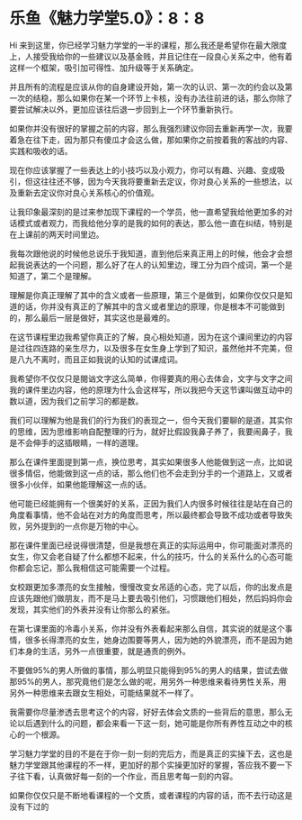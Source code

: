 # 乐鱼《魅力学堂5.0》：8：8

Hi 来到这里，你已经学习魅力学堂的一半的课程，那么我还是希望你在最大限度上，人接受我给你的一些建议以及基金贱，并且记住在一段良心关系之中，他有着这样一个框架，吸引加可得性、加升级等于关系确定。

并且所有的流程是应该从你的自身建设开始，第一次的认识、第一次的约会以及第一次的结稳，那么如果你在某一个环节上卡核，没有办法往前进的话，那么你除了要尝试解决以外，更加应该往后退一步回到上一个环节重新执行。

如果你并没有很好的掌握之前的内容，那么我强烈建议你回去重新再学一次，我要着急在往下走，因为那只有傻瓜才会这么做，那如果你之前按着我的客战的内容、实践和吸收的话。

现在你应该掌握了一些表达上的小技巧以及小观力，你可以有趣、兴趣、变成吸引，但这往往还不够，因为今天我将要重新去定议，你对良心关系的一些想法，以及重新去定议你对良心关系核心的价值观。

让我印象最深刻的是过来参加现下课程的一个学员，他一直希望我给他更加多的对话模式或者观力，而我给他分享的是我的如何的表达，那么他一直在纠结，特别是在上课前的两天时间里边。

我每次跟他说的时候他总说乐于我知道，直到他后来真正用上的时候，他会才会想起我说表达的一个问题，那么好了在人的认知里边，理工分为四个成词，第一个是知道了，第二个是理解。

理解是你真正理解了其中的含义或者一些原理，第三个是做到，如果你仅仅只是知道的话，你并没有真正的了解其中的含义或者里边的原理，你是根本不可能做到的，那么最后一层是做好，其实这也是最难的。

在这节课程里边我希望你真正的了解，良心相处知道，因为在这个课间里边的内容是过往四连路的亲生尽力，以及很多在女生身上学到了知识，虽然他并不完美，但是八九不离时，而且正如我说的认知的试课成词。

我希望你不仅仅只是閱讻文字这么简单，你得要真的用心去体会，文字与文字之间我的课件里边内容，他的原理为什么会这样写，所以我把今天这节课叫做互动中的数以道，因为我们之前学习的都是数。

我们可以理解为他是我们的行为我们的表现之一，但今天我们要聊的是道，其实你的思维，因为思维影响自配整理的行为，就好比假設我鼻子养了，我要闹鼻子，我是不会伸手的这插眼睛，一样的道理。

那么在课件里面提到第一点，换位思考，其实如果很多人他能做到这一点，比如说很多情侣，他能做到这一点的话，那么他们也不会走到分手的一个道路上，又或者很多小伙伴，如果他能理解这一点的话。

他可能已经能拥有一个很美好的关系，正因为我们人内很多时候往往是站在自己的角度看事情，他不会站在对方的角度而思考，所以最终都会导致不成功或者导致失败，另外提到的一点你是万物的中心。

那在课件里面已经说得很清楚，但是我想在真正的实际运用中，你可能面对漂亮的女生，你又会老自疑了什么都想不起来，什么的技巧，什么的关系什么的心态可能你都会忘记，那么我相信这可能需要一个过程。

女校跟更加多漂亮的女生接触，慢慢改变女吊适的心态，完了以后，你的出发点是应该先跟他们做朋友，而不是马上要去吸引他们，习惯跟他们相处，然后妈妈你会发现，其实他们的外表并没有让你那么的紧张。

在第七课里面的冷毒小关系，你并没有外表看起来那么自信，其实说的就是这个事情，很多长得漂亮的女生，她身边围要等男人，因为她的外貌漂亮，而不是因为她们本身的生活，另外一点很重要，就是通责的例外。

不要做95%的男人所做的事情，那么明显只能得到95%的男人的结果，尝试去做那95%的男人，那究竟他们是怎么做的呢，用另外一种思维来看待男性关系，用另外一种思维来去跟女生相处，可能结果就不一样了。

我需要你尽量渗透去思考这个的内容，好好去体会文质的一些背后的意思，那么无论以后遇到什么的问题，都会来看一下这一刻，她可能是你所有养性互动之中的核心的一个根源。

学习魅力学堂的目的不是在于你一刻一刻的完后方，而是真正的实操下去，这也是魅力学堂跟其他课程的不一样，更加好的那个实操更加好的掌握，答应我不要一下子往下看，认真做好每一刻的一个作业，而且思考每一刻的内容。

如果你仅仅只是不断地看课程的一个文质，或者课程的内容的话，而不去行动这是没有下过的